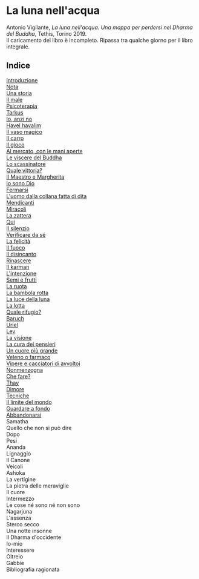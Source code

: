 # La luna nell'acqua

Antonio Vigilante, _La luna nell'acqua. Una mappa per perdersi nel Dharma del Buddha_, Tethis, Torino 2019.  
Il caricamento del libro è incompleto. Ripassa tra qualche giorno per il libro integrale.
## Indice

[Introduzione](introduzione.md)  
[Nota](nota.md)    
[Una storia](una-storia.md)    
[Il male](il-male.md)    
[Psicoterapia](psicoterapia.md)  
[Tarkus](tarkus.md)   
[Io, anzi no](io-anzi-no.md)    
[Havel havalim](havel-havalim.md)   
[Il vaso magico](il-vaso-magico.md)  
[Il carro](il-carro.md)  
[Il gioco](il-gioco.md)  
[Al mercato, con le mani aperte](al-mercato.md)  
[Le viscere del Buddha](le-viscere-del-Buddha.md)  
[Lo scassinatore](lo-scassinatore.md)  
[Quale vittoria?](quale-vittoria.md)  
[Il Maestro e Margherita](il-Maestro-e-Margherita.md)  
[Io sono Dio](io-sono-Dio.md)  
[Fermarsi](fermarsi.md)  
[L'uomo dalla collana fatta di dita](angulimala.md)  
[Mendicanti](mendicanti.md)  
[Miracoli](miracoli.md)   
[La zattera](la-zattera.md)   
[Qui](qui.md)  
[Il silenzio](il-silenzio.md)  
[Verificare da sé](verificare.md)  
[La felicità](felicita.md)  
[Il fuoco](il-fuoco-md)  
[Il disincanto](il-disincanto.md)  
[Rinascere](rinascere.md)  
[Il karman](il-karman.md)  
[L'intenzione](intenzione.md)  
[Semi e frutti](semi-e-frutti.md)  
[La ruota](la-ruota.md)  
[La bambola rotta](la-bambola-rotta.md)  
[La luce della luna](la-luce-della-luna.md)  
[La lotta](la-lotta.md)  
[Quale rifugio?](quale-rifugio.md)  
[Baruch](baruch.md)  
[Uriel](uriel.md)  
[Lev](lev.md)     
[La visione](la-visione.md)   
[La cura dei pensieri](la-cura-dei-pensieri.md)      
[Un cuore più grande](un-cuore-piu-grande.md)    
[Veleno o farmaco](veleno-o-farmaco.md)    
[Vipere e cacciatori di avvoltoi](vipere-e-cacciatori-di-avvoltoi.md)  
[Nonmenzogna](nonmenzogna.md)  
[Che fare?](che-fare.md)  
[Thay](thay.md)    
[Dimore](dimore.md)    
[Tecniche](tecniche.md)    
[Il limite del mondo](il-limite-del-mondo.md)  
[Guardare a fondo](guardare-a-fondo.md)  
[Abbandonarsi](abbandonarsi.md)  
Samatha  
Quello che non si può dire  
Dopo  
Pesi  
Ananda  
Lignaggio  
Il Canone  
Veicoli  
Ashoka  
La vertigine   
La pietra delle meraviglie  
Il cuore  
Intermezzo  
Le cose né sono né non sono  
Nagarjuna  
L'assenza  
Sterco secco  
Una notte insonne  
Il Dharma d'occidente  
Io-mio  
Interessere  
Oltreio  
Gabbie  
Bibliografia ragionata  